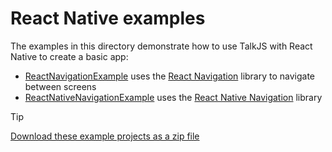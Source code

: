 # React Native examples

The examples in this directory demonstrate how to use TalkJS with React Native to create a basic app:

- [ReactNavigationExample](./ReactNavigationExample/) uses the [React Navigation](https://reactnavigation.org/docs/getting-started/) library to navigate between screens
- [ReactNativeNavigationExample](./ReactNativeNavigationExample/) uses the [React Native Navigation](https://wix.github.io/react-native-navigation/docs/before-you-start/) library

> [!TIP]
> [Download these example projects as a zip file](https://github.com/talkjs/talkjs-examples/releases/latest/download/react-native.basic-example.zip)
